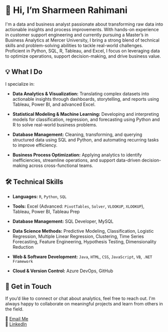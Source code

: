 # 👋 Hi, I’m Sharmeen Rahimani

I'm a data and business analyst passionate about transforming raw data into actionable insights and process improvements. With hands-on experience in customer support engineering and currently pursuing a Master’s in Business Analytics at Mercer University, I bring a strong blend of technical skills and problem-solving abilities to tackle real-world challenges. Proficient in Python, SQL, R, Tableau, and Excel, I focus on leveraging data to optimize operations, support decision-making, and drive business value.

## 💡 What I Do
I specialize in:

* **Data Analytics & Visualization:**
Translating complex datasets into actionable insights through dashboards, storytelling, and reports using Tableau, Power BI, and advanced Excel.

* **Statistical Modeling & Machine Learning:**
Developing and interpreting models for classification, regression, and forecasting using Python and R to solve real-world business problems.

* **Database Management:**
Cleaning, transforming, and querying structured data using SQL and Python, and automating recurring tasks to improve efficiency.

* **Business Process Optimization:** 
Applying analytics to identify inefficiencies, streamline operations, and support data-driven decision-making across cross-functional teams.



## 🛠️ Technical Skills

* **Languages:** `R`, `Python`, `SQL`

* **Tools:** Excel (Advanced: `PivotTables`, `Solver`, `VLOOKUP`, `XLOOKUP`), Tableau, Power BI, Tableau Prep
  
* **Database Management:** SQL Developer, MySQL

* **Data Science Methods:** Predictive Modeling, Classification, Logistic Regression, Multiple Linear Regression, Clustering, Time Series Forecasting, Feature Engineering, Hypothesis Testing, Dimensionality Reduction

* **Web & Software Development:** `Java`, `HTML`, `CSS`, `JavaScript`, `VB`, `.NET Framework`

* **Cloud & Version Control:** Azure DevOps, GitHub

## 💬 Get in Touch
If you’d like to connect or chat about analytics, feel free to reach out. I'm always happy to collaborate on meaningful projects and learn from others in the field. <br>

📧 [Email Me](mailto:sharmeenrahimani@gmail.com) <br>
💼 [LinkedIn](https://www.linkedin.com/in/srahimani)


